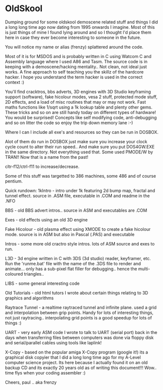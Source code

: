 OldSkool
========

Dumping ground for some oldskool demoscene related stuff and things I did a long long time ago now dating from 1995 onwards I imagine. 
Most of this is just things of mine I found lying around and so I thought I'd place them here in case they ever become interesting to someone in the future.

You will notice my name or alias (frenzy) splattered around the code.

Most of it is for MSDOS and is probably written in C using Watcom C and Assembly language where I used A86 and Tasm. The source code is in keeping with a demoscene/hacking mentality.. Not clean, not ideal just works. A fine approach to self teaching you the skillz of the hardcore hacker. I hope you understand the term hacker is used in the correct context :)

You'll find cracktros, bbs adverts, 3D engines with 3D Studio keyframing support (software), fake hicolour modes, vesa 2 stuff, protected mode stuff, 2D effects, and a load of misc routines that may or may not work. Fast maths functions like 1/sqrt using a 1k lookup table and plenty other gems. These tricks and so on are still handy today on different types of hardware! You would be surprised! Concepts like self modifying code, anti-debugging and so on litter the code so enjoy the trip down memory lane :-)

Where I can I include all exe's and resources so they can be run in DOSBOX.

Alot of them do run in DOSBOX just make sure you increase your clock cycle count to alter their run speed.. And make sure you put DOS4GW.EXE in the same directory. Not everything used that. Some used PMODE/W by TRAN!! Now that is a name from the past!

cltr-f12/ctrl-f11 to increase/decrease.

Some of this stuff was targetted to 386 machines, some 486 and of course pentium.

Quick rundown:
1kIntro - intro under 1k featuring 2d bump map, fractal and tunnel effect. source in .ASM file, executable in .COM and readme in the .NFO

BBS - old BBS advert intros.. source in ASM and executables are .COM

Exes - old effects using an old 3D engine

Fake Hicolour - old plasma effect using XMODE to create a fake hicolour mode. source is in ASM but also in Pascal (.PAS) and executable

Intros - some more old cractro style intros. lots of ASM source and exes to run.

L3D - 3d engine written in C with 3DS (3d studio) reader, keyframer, etc. Run the 'runme.bat' file with the name of the .3DS file to render and animate... only has a sub-pixel flat filler for debugging.. hence the multi-coloured triangles..

LIBS - some general interesting code

Old Tutorials - old html tutors I wrote about certain things relating to 3D graphics and algorithms

Raytrace Tunnel - a realtime raytraced tunnel and infinite plane. used a grid and interpolation between grip points. Handy for lots of interesting things, not just raytracing.. interpolating grid points is a good speedup for lots of things :)

UART - very early ASM code I wrote to talk to UART (serial port) back in the days when transferring files between computers was done via floppy disk and serial/parallel cables using tools like laplink!

X-Copy - based on the popular amiga X-Copy program (google it!) its a graphical disk copyier that I did a long long time ago for my A-Level computer science project. Its here because I actually found it on an old backup CD and its exactly 20 years old as of writing this document!!! Wow.. time flys when your coding assembler :)


Cheers,
paul .. aka frenzy

